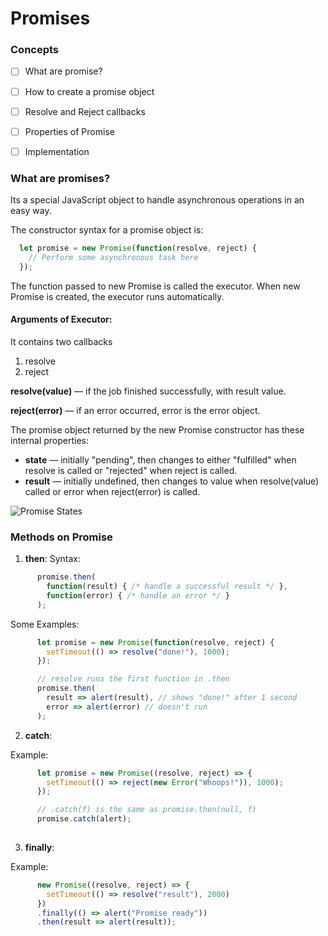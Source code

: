 # Promises

### Concepts

- [ ] What are promise?
- [ ] How to create a promise object
- [ ] Resolve and Reject callbacks
- [ ] Properties of Promise
- [ ] Implementation


### What are promises?

Its a special JavaScript object to handle asynchronous operations in an easy way.

The constructor syntax for a promise object is:

```js
  let promise = new Promise(function(resolve, reject) {
    // Perform some asynchronous task here
  });  
```

The function passed to new Promise is called the executor. When new Promise is created, the executor runs automatically.

#### Arguments of Executor:
  
  It contains two callbacks
  1. resolve
  2. reject

  **resolve(value)** — if the job finished successfully, with result value.
  
  **reject(error)** — if an error occurred, error is the error object.
  
  
  The promise object returned by the new Promise constructor has these internal properties:

  * **state** — initially "pending", then changes to either "fulfilled" when resolve is called or "rejected" when reject is         called.
  * **result** — initially undefined, then changes to value when resolve(value) called or error when reject(error) is called.
  
  ![Promise States](https://yatharth1706.github.io/assets/promise1.PNG)
  
### Methods on Promise

1. **then**: 
Syntax:
```js
      promise.then(
        function(result) { /* handle a successful result */ },
        function(error) { /* handle an error */ }
      );
```

Some Examples:
```js
      let promise = new Promise(function(resolve, reject) {
        setTimeout(() => resolve("done!"), 1000);
      });

      // resolve runs the first function in .then
      promise.then(
        result => alert(result), // shows "done!" after 1 second
        error => alert(error) // doesn't run
      );
```


2. **catch**:

Example:
```js
      let promise = new Promise((resolve, reject) => {
        setTimeout(() => reject(new Error("Whoops!")), 1000);
      });

      // .catch(f) is the same as promise.then(null, f)
      promise.catch(alert);
      
```

3. **finally**:

Example:
```js
      new Promise((resolve, reject) => {
        setTimeout(() => resolve("result"), 2000)
      })
      .finally(() => alert("Promise ready"))
      .then(result => alert(result));
      
```
